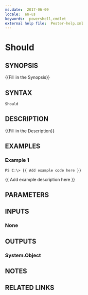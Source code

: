 ```yaml
---
ms.date:  2017-06-09
locale:  en-us
keywords:  powershell,cmdlet
external help file:  Pester-help.xml
---
```


# Should

## SYNOPSIS
{{Fill in the Synopsis}}

## SYNTAX

```
Should
```

## DESCRIPTION
{{Fill in the Description}}

## EXAMPLES

### Example 1
```
PS C:\> {{ Add example code here }}
```

{{ Add example description here }}

## PARAMETERS

## INPUTS

### None


## OUTPUTS

### System.Object

## NOTES

## RELATED LINKS


